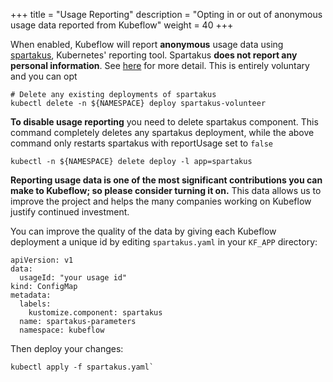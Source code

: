 +++
title = "Usage Reporting"
description = "Opting in or out of anonymous usage data reported from Kubeflow"
weight = 40
+++

When enabled, Kubeflow will report **anonymous** usage data using [spartakus](https://github.com/kubernetes-incubator/spartakus), Kubernetes' reporting tool. Spartakus **does not report any personal information**. See [here](https://github.com/kubernetes-incubator/spartakus) for more detail.
This is entirely voluntary and you can opt

```
# Delete any existing deployments of spartakus
kubectl delete -n ${NAMESPACE} deploy spartakus-volunteer
```

**To disable usage reporting** you need to delete spartakus component. 
This command completely deletes any spartakus deployment, while the above 
command only restarts spartakus with reportUsage set to `false`

```
kubectl -n ${NAMESPACE} delete deploy -l app=spartakus
```

**Reporting usage data is one of the most significant contributions you can make to Kubeflow; so please consider turning it on.** This data
allows us to improve the project and helps the many companies working on Kubeflow justify continued investment.

You can improve the quality of the data by giving each Kubeflow deployment a unique id by editing `spartakus.yaml` in your `KF_APP` directory:

```
apiVersion: v1
data:
  usageId: "your usage id"
kind: ConfigMap
metadata:
  labels:
    kustomize.component: spartakus
  name: spartakus-parameters
  namespace: kubeflow
```

Then deploy your changes:
```
kubectl apply -f spartakus.yaml`
```
